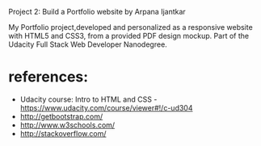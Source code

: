 Project 2: Build a Portfolio website
by Arpana Ijantkar

My Portfolio project,developed and personalized as a responsive website with HTML5 and CSS3, from a provided PDF design mockup. Part of the Udacity Full Stack Web Developer Nanodegree.

# references:
* Udacity course: Intro to HTML and CSS - https://www.udacity.com/course/viewer#!/c-ud304
* http://getbootstrap.com/
* http://www.w3schools.com/
* http://stackoverflow.com/